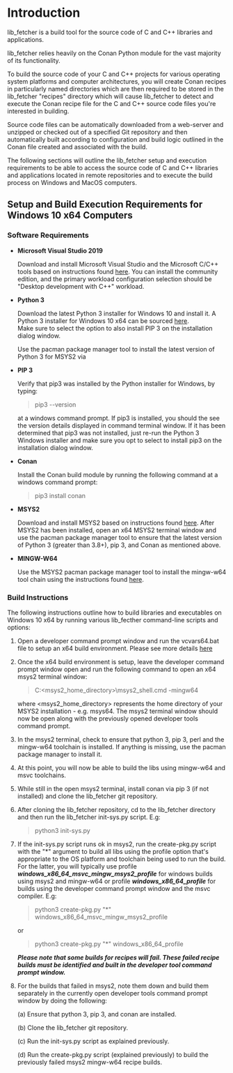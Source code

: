 # Introduction

lib_fetcher is a build tool for the source code of C and C++ libraries and applications.  

lib_fetcher relies heavily on the Conan Python module for the vast majority of its functionality.

To build the source code of your C and C++ projects for various operating system platforms and computer
architectures, you will create Conan recipes in particularly named directories which are then required 
to be stored in the lib_fetcher "recipes" directory which will cause lib_fetcher to detect and execute the Conan 
recipe file for the C and C++ source code files you're interested in building.

Source code files can be automatically downloaded from a web-server and unzipped or checked out of a 
specified Git repository and then automatically built according to configuration and build logic outlined
in the Conan file created and associated with the build.

The following sections will outline the lib_fetcher setup and execution requirements to be able to
access the source code of C and C++ libraries and applications located in remote repositories and to execute
the build process on Windows and MacOS computers.

## Setup and Build Execution Requirements for Windows 10 x64 Computers

### Software Requirements

- **Microsoft Visual Studio 2019**

    Download and install Microsoft Visual Studio and the Microsoft C/C++ tools based on instructions found 
  [here](https://docs.microsoft.com/en-us/cpp/build/vscpp-step-0-installation).  You can install the community edition, 
  and the primary workload configuration selection should be "Desktop development with C++" workload.


- **Python 3**

  Download the latest Python 3 installer for Windows 10 and install it.  A Python 3 installer for 
  Windows 10 x64 can be sourced [here](https://www.python.org/ftp/python/3.9.4/python-3.9.4-amd64.exe).  
  Make sure to select the option to also install PIP 3 on the installation dialog window.
  
  Use the pacman package manager tool to install the latest version of Python 3 for MSYS2 via  
  

- **PIP 3**
  
  Verify that pip3 was installed by the Python installer for Windows, by typing:

  >pip3 --version
  
   at a windows command prompt. If pip3 is installed, you should the see the version details displayed
   in command terminal window.  If it has been determined that pip3 was not installed, just re-run the
   Python 3 Windows installer and make sure you opt to select to install pip3 on the installation dialog
   window.
  
  
- **Conan**

    Install the Conan build module by running the following command at a windows command prompt:

  > pip3 install conan
  

- **MSYS2**

  Download and install MSYS2 based on instructions found [here](https://www.msys2.org).  After MSYS2 has been installed, 
  open an x64 MSYS2 terminal window and use the pacman package manager tool to ensure that the latest version of Python 3 
  (greater than 3.8+), pip 3, and Conan as mentioned above.
  

- **MINGW-W64**

  Use the MSYS2 pacman package manager tool to install the mingw-w64 tool chain using the instructions found 
  [here](https://www.msys2.org).
  
### Build Instructions

The following instructions outline how to build libraries and executables on Windows 10 x64 by running various lib_fecther
command-line scripts and options:

 1. Open a developer command prompt window and run the vcvars64.bat file to setup an x64 build environment. Please see
      more details [here](https://docs.microsoft.com/en-us/cpp/build/building-on-the-command-line?view=msvc-160)


 2. Once the x64 build environment is setup, leave the developer command prompt window open and run the following 
    command to open an x64 msys2 terminal window:
  
    > C:\<msys2_home_directory>\msys2_shell.cmd -mingw64 
    
    where <msys2_home_directory> represents the home directory of your MSYS2 installation - e.g. msys64. The msys2 
    terminal window should now be open along with the previously opened developer tools command prompt.
   
 
 3. In the msys2 terminal, check to ensure that python 3, pip 3, perl and the mingw-w64 toolchain is installed.  If 
    anything is missing, use the pacman package manager to install it.
    
    
 4. At this point, you will now be able to build the libs using mingw-w64 and msvc toolchains.


 5.  While still in the open msys2 terminal, install conan via pip 3 (if not installed) and clone the lib_fetcher git
     repository.
     
     
 6. After cloning the lib_fetcher repository, cd to the lib_fetcher directory and then run the lib_fetcher init-sys.py 
    script. E.g:
    
    > python3 init-sys.py 
     
 
 7. If the init-sys.py script runs ok in msys2, run the create-pkg.py script with the "*" argument to build all libs 
    using the profile option that's appropriate to the OS platform and toolchain being used to run the build. For the
    latter, you will typically use profile ***windows_x86_64_msvc_mingw_msys2_profile*** for windows builds using
    msys2 and mingw-w64 or profile ***windows_x86_64_profile*** for builds using the developer command 
    prompt window and the msvc compiler. E.g:
    
    > python3 create-pkg.py "*" windows_x86_64_msvc_mingw_msys2_profile
    
    or

    > python3 create-pkg.py "*" windows_x86_64_profile
    
    ***Please note that some builds for recipes will fail. These failed recipe builds must be identified and built in the 
   developer tool command prompt window.***


  8.  For the builds that failed in msys2, note them down and build them separately in the currently open developer tools 
      command prompt window by doing the following:
      
      (a) Ensure that python 3, pip 3, and conan are installed.

      (b) Clone the lib_fetcher git repository.

      (c) Run the init-sys.py script as explained previously.

      (d) Run the create-pkg.py script (explained previously) to build the previously failed msys2 mingw-w64 recipe 
          builds.